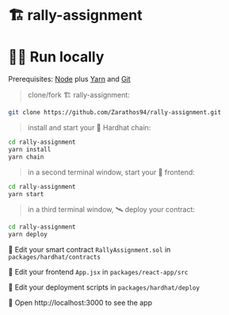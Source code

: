 # 🏗 rally-assignment
# 🏄‍♂️ Run locally

Prerequisites: [Node](https://nodejs.org/en/download/) plus [Yarn](https://classic.yarnpkg.com/en/docs/install/) and [Git](https://git-scm.com/downloads)

> clone/fork 🏗 rally-assignment:

```bash
git clone https://github.com/Zarathos94/rally-assignment.git
```

> install and start your 👷‍ Hardhat chain:

```bash
cd rally-assignment
yarn install
yarn chain
```

> in a second terminal window, start your 📱 frontend:

```bash
cd rally-assignment
yarn start
```

> in a third terminal window, 🛰 deploy your contract:

```bash
cd rally-assignment
yarn deploy
```

🔏 Edit your smart contract `RallyAssignment.sol` in `packages/hardhat/contracts`

📝 Edit your frontend `App.jsx` in `packages/react-app/src`

💼 Edit your deployment scripts in `packages/hardhat/deploy`

📱 Open http://localhost:3000 to see the app